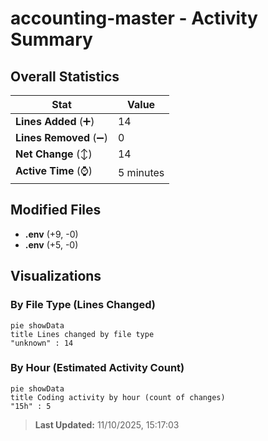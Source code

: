 # accounting-master - Activity Summary 

## Overall Statistics

| Stat                   | Value                                                             |
| ---------------------- | ----------------------------------------------------------------- |
| **Lines Added** (➕)   | 14                                          |
| **Lines Removed** (➖) | 0                                        |
| **Net Change** (↕)    | 14                |
| **Active Time** (⌚)   | 5 minutes |


## Modified Files
- **.env** (+9, -0)
- **.env** (+5, -0)

## Visualizations

### By File Type (Lines Changed)

```mermaid
pie showData
title Lines changed by file type
"unknown" : 14
```

### By Hour (Estimated Activity Count)

```mermaid
pie showData
title Coding activity by hour (count of changes)
"15h" : 5
```


> **Last Updated:** 11/10/2025, 15:17:03